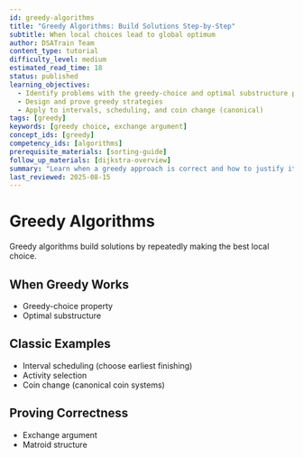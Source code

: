 ```yaml
---
id: greedy-algorithms
title: "Greedy Algorithms: Build Solutions Step-by-Step"
subtitle: When local choices lead to global optimum
author: DSATrain Team
content_type: tutorial
difficulty_level: medium
estimated_read_time: 18
status: published
learning_objectives:
  - Identify problems with the greedy-choice and optimal substructure properties
  - Design and prove greedy strategies
  - Apply to intervals, scheduling, and coin change (canonical)
tags: [greedy]
keywords: [greedy choice, exchange argument]
concept_ids: [greedy]
competency_ids: [algorithms]
prerequisite_materials: [sorting-guide]
follow_up_materials: [dijkstra-overview]
summary: "Learn when a greedy approach is correct and how to justify it."
last_reviewed: 2025-08-15
---
```


# Greedy Algorithms

Greedy algorithms build solutions by repeatedly making the best local choice.

## When Greedy Works

- Greedy-choice property
- Optimal substructure

## Classic Examples

- Interval scheduling (choose earliest finishing)
- Activity selection
- Coin change (canonical coin systems)

## Proving Correctness

- Exchange argument
- Matroid structure
